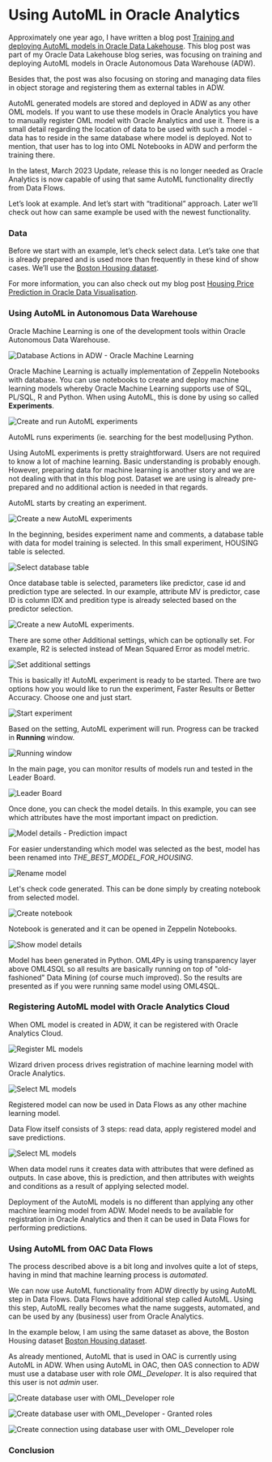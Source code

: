 # Using AutoML in Oracle Analytics

Approximately one year ago, I have written a blog post [Training and deploying AutoML models in Oracle Data Lakehouse](https://zigavaupot.blogspot.com/2022/03/training-and-deploying-automl-models-in.html). This blog post was part of my Oracle Data Lakehouse blog series, was focusing on training and deploying AutoML models in Oracle Autonomous Data Warehouse (ADW).

Besides that, the post was also focusing on storing and managing data files in object storage and registering them as external tables in ADW.

AutoML generated models are stored and deployed in ADW as any other OML models. If you want to use these models in Oracle Analytics you have to manually register OML model with Oracle Analytics and use it. There is a small detail regarding the location of data to be used with such a model - data has to reside in the same database where model is deployed. Not to mention, that user has to log into OML Notebooks in ADW and perform the training there.

In the latest, March 2023 Update, release this is no longer needed as Oracle Analytics is now capable of using that same AutoML functionality directly from Data Flows.

Let’s look at example. And let’s start with “traditional” approach. Later we’ll check out how can same example be used with the newest functionality.

### Data

Before we start with an example, let’s check select data. Let’s take one that is already prepared and is used more than frequently in these kind of show cases. We’ll use the [Boston Housing dataset](https://archive.ics.uci.edu/ml/machine-learning-databases/housing/).

For more information, you can also check out my blog post [Housing Price Prediction in Oracle Data Visualisation](https://zigavaupot.blogspot.com/2020/05/housing-price-prediction-in-oracle-data.html).

### Using AutoML in Autonomous Data Warehouse

Oracle Machine Learning is one of the development tools within Oracle Autonomous Data Warehouse.

![Database Actions in ADW - Oracle Machine Learning](https://github.com/zigavaupot/blogger/blob/main/automl-in-oracle-analytics/images/database-actions-oml.png?raw=true)

Oracle Machine Learning is actually implementation of Zeppelin Notebooks with database. You can use notebooks to create and deploy machine learning models whereby Oracle Machine Learning supports use of SQL, PL/SQL, R and Python. When using AutoML, this is done by using so called **Experiments**. 

![Create and run AutoML experiments](https://github.com/zigavaupot/blogger/blob/main/automl-in-oracle-analytics/images/quick-actions-automl.png?raw=true)

AutoML runs experiments (ie. searching for the best model)using Python.

Using AutoML experiments is pretty straightforward. Users are not required to know a lot of machine learning. Basic understanding is probably enough. However, preparing data for machine learning is another story and we are not dealing with that in this blog post. Dataset we are using is already pre-prepared and no additional action is needed in that regards.

AutoML starts by creating an experiment.

![Create a new AutoML experiments](https://github.com/zigavaupot/blogger/blob/main/automl-in-oracle-analytics/images/create-automl-experiment.png?raw=true)

In the beginning, besides experiment name and comments, a database table with data for model training is selected. In this small experiment, HOUSING table is selected.

![Select database table](https://github.com/zigavaupot/blogger/blob/main/automl-in-oracle-analytics/images/select-table-for-experiment.png?raw=true)

Once database table is selected, parameters like predictor, case id and prediction type are selected. In our example, attribute MV is predictor, case ID is column IDX and predition type is already selected based on the predictor selection.

![Create a new AutoML experiments](https://github.com/zigavaupot/blogger/blob/main/automl-in-oracle-analytics/images/define-model-parameters.png?raw=true).

There are some other Additional settings, which can be optionally set. For example, R2 is selected instead of Mean Squared Error as model metric.

![Set additional settings](https://github.com/zigavaupot/blogger/blob/main/automl-in-oracle-analytics/images/additional-settings.png?raw=true)

This is basically it! AutoML experiment is ready to be started. There are two options how you would like to run the experiment, Faster Results or Better Accuracy. Choose one and just start.

![Start experiment](https://github.com/zigavaupot/blogger/blob/main/automl-in-oracle-analytics/images/start-experiment.png?raw=true)

Based on the setting, AutoML experiment will run. Progress can be tracked in **Running** window.

![Running window](https://github.com/zigavaupot/blogger/blob/main/automl-in-oracle-analytics/images/running.png?raw=true)

In the main page, you can monitor results of models run and tested in the Leader Board.

![Leader Board](https://github.com/zigavaupot/blogger/blob/main/automl-in-oracle-analytics/images/leader-board.png?raw=true)

Once done, you can check the model details. In this example, you can see which attributes have the most important impact on prediction.

![Model details - Prediction impact](https://github.com/zigavaupot/blogger/blob/main/automl-in-oracle-analytics/images/model-details.png?raw=true)

For easier understanding which model was selected as the best, model has been renamed into *THE_BEST_MODEL_FOR_HOUSING*.

![Rename model](https://github.com/zigavaupot/blogger/blob/main/automl-in-oracle-analytics/images/rename-model.png?raw=true)

Let's check code generated. This can be done simply by creating notebook from selected model.

![Create notebook](https://github.com/zigavaupot/blogger/blob/main/automl-in-oracle-analytics/images/create-notebook.png?raw=true)

Notebook is generated and it can be opened in Zeppelin Notebooks.

![Show model details](https://github.com/zigavaupot/blogger/blob/main/automl-in-oracle-analytics/images/show-model-details.png?raw=true)

Model has been generated in Python. OML4Py is using transparency layer above OML4SQL so all results are basically running on top of "old-fashioned" Data Mining (of course much improved). So the results are presented as if you were running same model using OML4SQL.

### Registering AutoML model with Oracle Analytics Cloud

When OML model is created in ADW, it can be registered with Oracle Analytics Cloud.

![Register ML models](https://github.com/zigavaupot/blogger/blob/main/automl-in-oracle-analytics/images/register-ml-models.png?raw=true)

Wizard driven process drives registration of machine learning model with Oracle Analytics.

![Select ML models](https://github.com/zigavaupot/blogger/blob/main/automl-in-oracle-analytics/images/select-a-model-to-register.png?raw=true)

Registered model can now be used in Data Flows as any other machine learning model.

Data Flow itself consists of 3 steps: read data, apply registered model and save predictions.

![Select ML models](https://github.com/zigavaupot/blogger/blob/main/automl-in-oracle-analytics/images/apply-model-step.png?raw=true)

When data model runs it creates data with attributes that were defined as outputs. In case above, this is prediction, and then attributes with weights and conditions as a result of applying selected model.

Deployment of the AutoML models is no different than applying any other machine learning model from ADW. Model needs to be available for registration in Oracle Analytics and then it can be used in Data Flows for performing predictions.

### Using AutoML from OAC Data Flows

The process described above is a bit long and involves quite a lot of steps, having in mind that machine learning process is *automated*.

We can now use AutoML functionality from ADW directly by using AutoML step in Data Flows. Data Flows have additional step called AutoML. Using this step, AutoML really becomes what the name suggests, automated, and can be used by any (business) user from Oracle Analytics.

In the example below, I am using the same dataset as above, the Boston Housing dataset [Boston Housing dataset](https://archive.ics.uci.edu/ml/machine-learning-databases/housing/).

As already mentioned, AutoML that is used in OAC is currently using AutoML in ADW. When using AutoML in OAC, then OAS connection to ADW must use a database user with role *OML_Developer*. It is also required that this user is not *admin* user.

![Create database user with OML_Developer role](https://github.com/zigavaupot/blogger/blob/main/automl-in-oracle-analytics/images/adw-user-oml-developer.png?raw=true)

![Create database user with OML_Developer - Granted roles](https://github.com/zigavaupot/blogger/blob/main/automl-in-oracle-analytics/images/adw-user-granted-roles.png?raw=true)

![Create connection using database user with OML_Developer role](https://github.com/zigavaupot/blogger/blob/main/automl-in-oracle-analytics/images/create-connection-oml-developer.png?raw=true)





### Conclusion